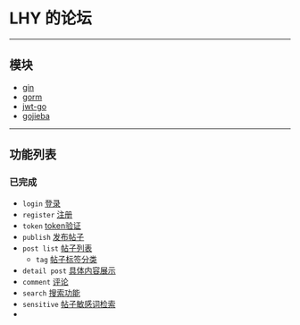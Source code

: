 # LHY 的论坛
***
## 模块 
- [gin](https://github.com/gin-gonic/gin)
- [gorm](https://github.com/go-gorm/gorm)
- [jwt-go](https://github.com/dgrijalva/jwt-go)
- [gojieba](https://github.com/yanyiwu/gojieba)
***
## 功能列表

### 已完成 
- ```login```   [登录](https://github.com/OverClockTeam/2022-Autumn-Tour-BE/blob/HH_LHY/router/api/api.go)
- `register`  [注册](https://github.com/OverClockTeam/2022-Autumn-Tour-BE/blob/HH_LHY/router/api/api.go)
- `token`  [token验证](https://github.com/OverClockTeam/2022-Autumn-Tour-BE/blob/HH_LHY/middleware/auth.go)
- `publish`  [发布帖子](https://github.com/OverClockTeam/2022-Autumn-Tour-BE/blob/HH_LHY/router/api/api.go)
- `post list`  [帖子列表](https://github.com/OverClockTeam/2022-Autumn-Tour-BE/blob/HH_LHY/router/api/api.go)
	- `tag`  [帖子标签分类](https://github.com/OverClockTeam/2022-Autumn-Tour-BE/blob/HH_LHY/router/api/api.go)
- `detail post`  [具体内容展示](https://github.com/OverClockTeam/2022-Autumn-Tour-BE/blob/HH_LHY/router/api/api.go)
- `comment`  [评论](https://github.com/OverClockTeam/2022-Autumn-Tour-BE/blob/HH_LHY/model/comment.go)
- `search` [搜索功能]()
- `sensitive` [帖子敏感词检索](https://github.com/OverClockTeam/2022-Autumn-Tour-BE/blob/HH_LHY/middleware/audit.go)
- 

